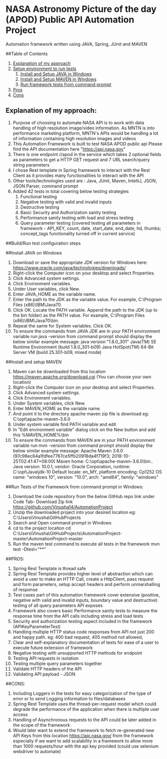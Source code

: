 # NASA Astronomy Picture of the day (APOD) Public API Automation Project

Automation framework written using JAVA, Spring, JUnit and MAVEN

##Table of Contents
1. [Explanation of my approach](#Explanation_of_my_approach)
2. [Setup environment to run tests](#setup_environment)
   1. [Install and Setup JAVA in Windows](#setup_java)
   2. [Install and Setup MAVEN in Windows](#setup_maven)
   3. [Run framework tests from command prompt](#run_tests_command_prompt)
3. [Pros](#pros)
4. [Cons](#cons)


## Explanation of my approach: <a name="Explanation_of_my_approach"></a>
1. Purpose of choosing to automate NASA API is to work with data handling of high resolution image/video information.
As MNTN is into performance marketing platform, MNTN's APIs would be handling a lot of information containing high resolution images and videos 
2. This Automation Framework is built to test NASA APOD public api 
   Please find the API documentation here "https://api.nasa.gov"
3. There is one endpoint /<version>/apod in the service which takes 2 optional fields as parameters to get a HTTP GET request and 7 URL search/query string parameters
4. I chose Rest template in Spring framework to interact with the Rest Client as it provides many functionalities to interact 
with the API 
5. Other tools/technologies used are : Java, JUnit, Maven, IntelliJ, JSON, JSON Parser, command prompt 
6. Added 42 tests in total covering below testing strategies
   1. Functional testing
   2. Negative testing with valid and invalid inputs
   3. Destructive testing
   4. Basic Security and Authorization sanity testing
   5. Performance sanity testing with load and stress testing
   6. Query parameter testing (covered testing all parameters in framework - API_KEY, count, date, start_date, end_date, hd, thumbs; concept_tags functionality turned off in current service)
  
##Build/Run test configuration steps <a name="setup_environment"></a>

##Install JAVA on Windows <a name="setup_java"></a>
1. Download or save the appropriate JDK version for Windows here: https://www.oracle.com/java/technologies/downloads/
2. Right-click the Computer icon on your desktop and select Properties.
3. Click Advanced system settings.
4. Click Environment variables.
5. Under User variables, click New.
6. Enter JAVA_HOME as the variable name.
7. Enter the path to the JDK as the variable value. For example, C:\Program Files (x86)\IBM\Java70\.
8. Click OK.
   Locate the PATH variable.
   Append the path to the JDK (up to the bin folder) as the PATH value. For example, C:\Program Files (x86)\IBM\Java70\bin.
9. Repeat the same for System variables.
   Click OK.
10. To ensure the commands from JAVA JDK are in your PATH environment variable run java -version from command prompt
should display the below similar example message:
      java version "1.8.0_301"
      Java(TM) SE Runtime Environment (build 1.8.0_301-b09)
      Java HotSpot(TM) 64-Bit Server VM (build 25.301-b09, mixed mode)

##Install and setup MAVEN <a name="setup_maven"></a>
1. Maven can be downloaded from this location https://maven.apache.org/download.cgi (You can choose your own location)
2. Right-click the Computer icon on your desktop and select Properties.
3. Click Advanced system settings.
4. Click Environment variables.
5. Under System variables, click New.
6. Enter MAVEN_HOME as the variable name.
7. And point it to the directory apache maven zip file is download eg: C:\opt\apache-maven-3.6.0
8. Under system variable find PATH variable and edit
9. In "Edit environment variable" dialog click on the New button and add this %MAVEN_HOME%\bin
10. To ensure the commands from MAVEN are in your PATH environment variable run mvn -version from command prompt 
should display the below similar example message: 
      Apache Maven 3.6.0 (97c98ec64a1fdfee7767ce5ffb20918da4f719f3; 2018-10-25T02:41:47+08:00)
      Maven home: C:\opt\apache-maven-3.6.0\bin\..
      Java version: 10.0.1, vendor: Oracle Corporation, runtime: C:\opt\Java\jdk-10
      Default locale: en_MY, platform encoding: Cp1252
      OS name: "windows 10", version: "10.0", arch: "amd64", family: "windows"

##Run Tests of the Framework from command prompt in Windows:<a name="run_tests_command_prompt"></a>
1. Download the code repository from the below GitHub repo link under Code Tab- Download Zip link
https://github.com/Vinusha14/AutomationProject
2. Unzip the downloaded project into your desired location eg: C:\Users\Vinusha\GitHubProjects
3. Search and Open command prompt in Windows
4. cd to the project location 
    cd C:\Users\Vinusha\GitHubProjects\AutomationProject-master\AutomationProject-master
5. Run the maven test command to execute all tests in the framework
   mvn test -Dtest="**"

##PROS:<a name="pros"></a>
1. Spring Rest Template is thread safe 
2. Spring Rest Template provides higher level of abstraction which can avoid a user to make an HTTP Call, create a HttpClient, pass request and form parameters, setup accept headers and perform unmarshalling of response 
3. Test cases part of this automation framework cover extensive (positive, negative with valid and invalid inputs, boundary value and destructive) testing of all query parameters API exposes
4. Framework also covers basic Performance sanity tests to measure the response time from the API calls including stress and load tests
5. Security and authorization testing aspect included in the framework (APIKeyParameterTest)
6. Handling multiple HTTP status code responses from API not just 200 and happy path. eg: 400 bad request, 405 method not allowed,
7. Clear and self-explanatory documentation of tests for ease of a user to execute future extension of framework 
8. Negative testing with unsupported HTTP methods for endpoint
10. Testing API requests in isolation
11. Testing multiple query parameters together
12. Validate HTTP headers of the API
13. Validating API payload - JSON
    
##CONS: <a name="cons"></a>
1. Including Loggers in the tests for easy categorization of the type of error or to send Logging information to files/databases
2. Spring Rest Template uses the thread-per-request model which could degrade the performance of the application when there is multiple user access 
3. Handling of Asynchronous requests to the API could be later added in the scope of the framework
4. Would later want to extend the framework to fetch re-generated new API Keys from this location https://api.nasa.gov/ from the framework 
especially if we want to add scalability in a framework to allow more than 1000 requests/hour with the api key provided  (could use selenium webdriver to automate)
